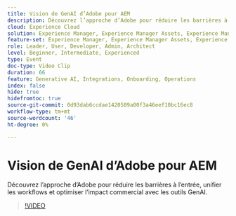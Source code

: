 ```yaml
---
title: Vision de GenAI d’Adobe pour AEM
description: Découvrez l’approche d’Adobe pour réduire les barrières à l’entrée, unifier les workflows et optimiser l’impact commercial avec les outils GenAI.
cloud: Experience Cloud
solution: Experience Manager, Experience Manager Assets, Experience Manager Forms, Experience Manager Sites, Sensei
feature-set: Experience Manager, Experience Manager Assets, Experience Manager Forms, Experience Manager Sites
role: Leader, User, Developer, Admin, Architect
level: Beginner, Intermediate, Experienced
type: Event
doc-type: Video Clip
duration: 66
feature: Generative AI, Integrations, Onboarding, Operations
index: false
hide: true
hidefromtoc: true
source-git-commit: 0d93dab6ccdae1420589a00f3a46eef10bc16ec8
workflow-type: tm+mt
source-wordcount: '46'
ht-degree: 0%

---
```



# Vision de GenAI d’Adobe pour AEM

Découvrez l’approche d’Adobe pour réduire les barrières à l’entrée, unifier les workflows et optimiser l’impact commercial avec les outils GenAI.

>[!VIDEO](https://video.tv.adobe.com/v/3459231/?learn=on&enablevpops)
